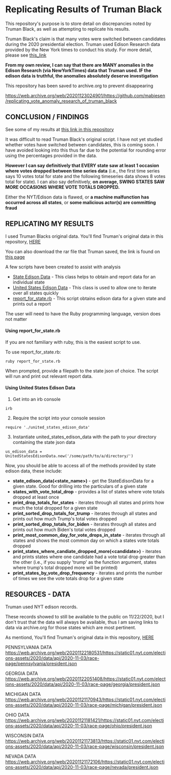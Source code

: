 # Replicating Results of Truman Black
This repository's purpose is to store detail on discrepancies noted by Truman Black, as well as attempting to replicate his results.

Truman Black's claim is that many votes were switched between candidates during the 2020 presidential election.  Truman used Edison Research data provided by the New York times to conduct his study.  For more detail, please see [this_link](https://github.com/mabiesen/replicating_vote_anomaly_research_of_truman_black/tree/main/truman_black)

**From my own review,  I can say that there are MANY anomalies in the Edison Research (via NewYorkTimes) data that Truman used.  IF the edison data is truthful, the anomalies absolutely deserve investigation**

This repository has been saved to archive.org to prevent disappearing

https://web.archive.org/web/20201123024901/https://github.com/mabiesen/replicating_vote_anomaly_research_of_truman_black

## CONCLUSION / FINDINGS

See some of my results at [this link in this repository](https://github.com/mabiesen/replicating_vote_anomaly_research_of_truman_black/tree/main/matt_fraudcatch_results)

It was difficult to read Truman Black's original script. I have not yet studied whether votes have switched between candidates, this is coming soon.  I have avoided looking into this thus far due to the potential for rounding error using the percentages provided in the data.

**However I can say definitively that EVERY state saw at least 1 occasion where votes dropped between time series data** (i.e., the first time series says 10 votes total for state and the following timeseries data shows 8 votes total for state).  I can also say definitively, **on average, SWING STATES SAW MORE OCCASIONS WHERE VOTE TOTALS DROPPED.**

Either the NYT/Edison data is flawed, or **a machine malfunction has occurred across all states**, or **some malicious actor(s) are committing fraud**

## REPLICATING MY RESULTS

I used Truman Blacks original data. You'll find Truman's original data in this repository, [HERE](https://github.com/mabiesen/replicating_vote_anomaly_research_of_truman_black/tree/main/truman_black/truman_black_original_data)

You can also download the rar file that Truman saved, the link is found on [this page](https://github.com/mabiesen/replicating_vote_anomaly_research_of_truman_black/tree/main/truman_black)

A few scripts have been created to assist with analysis
*  [State Edison Data](https://github.com/mabiesen/replicating_vote_anomaly_research_of_truman_black/blob/main/matts_fraudcatch/state_edison_data.rb) - This class helps to obtain and report data for an individual state
*  [United States Edison Data](https://github.com/mabiesen/replicating_vote_anomaly_research_of_truman_black/blob/main/matts_fraudcatch/united_states_edison_data.rb) - This class is used to allow one to iterate over all states quickly
*  [report_for_state.rb](https://github.com/mabiesen/replicating_vote_anomaly_research_of_truman_black/blob/main/matts_fraudcatch/report_for_state.rb) - This script obtains edison data for a given state and prints out a report

The user will need to have the Ruby programming language, version does not matter

#### Using report_for_state.rb

If you are not familiary with ruby, this is the easiest script to use.

To use report_for_state.rb:
```
ruby report_for_state.rb
```

When prompted, provide a filepath to the state json of choice.  The script will run and print out relevant report data.

#### Using United States Edison Data

1. Get into an irb console
```
irb
```

2. Require the script into your console session
```
require './united_states_edison_data'
```

3. Instantiate united_states_edison_data with the path to your directory containing the state json data
```
us_edison_data = UnitedStatesEdisonData.new('/some/path/to/a/directory/')
```

Now, you should be able to access all of the methods provided by state edison data, these include:
* **state_edison_data(\<state_name\>)** - get the StateEdisonData for a given state.  Good for drilling into the particulars of a given state
* **states_with_vote_total_drop** - provides a list of states where vote totals dropped at least once
* **print_drop_totals_for_states** - iterates through all states and prints how much the total dropped for a given state
* **print_sorted_drop_totals_for_trump** - iterates through all states and prints out how much Trump's total votes dropped
* **print_sorted_drop_totals_for_biden** - iterates through all states and prints out how much Biden's total votes dropped
* **print_most_common_day_for_vote_drops_in_state** - iterates through all states and shows the most common day on which a states vote totals dropped
* **print_states_where_candiate_dropped_more(\<candidate\>)** - iterates and prints states where one candidate had a vote total drop greater than the other (i.e., if you supply 'trump' as the function argument, states where trump's total dropped more will be printed)
* **print_states_by_vote_drop_frequency** - iterates and prints the number of times we see the vote totals drop for a given state
  


## RESOURCES - DATA

Truman used NYT edison records.

These records showed to still be available to the public on 11/22/2020, but I don't trust that the data will always be available, thus I am saving links to data via archive.org for those states which are most pertinent.

As mentiond, You'll find Truman's original data in this repository, [HERE](https://github.com/mabiesen/replicating_vote_anomaly_research_of_truman_black/tree/main/truman_black/truman_black_original_data)

PENNSYLVANIA DATA
https://web.archive.org/web/20201122180531/https://static01.nyt.com/elections-assets/2020/data/api/2020-11-03/race-page/pennsylvania/president.json

GEORGIA DATA
https://web.archive.org/web/20201122051408/https://static01.nyt.com/elections-assets/2020/data/api/2020-11-03/race-page/georgia/president.json

MICHIGAN DATA
https://web.archive.org/web/20201121170943/https://static01.nyt.com/elections-assets/2020/data/api/2020-11-03/race-page/michigan/president.json

OHIO DATA
https://web.archive.org/web/20201121181421/https://static01.nyt.com/elections-assets/2020/data/api/2020-11-03/race-page/ohio/president.json

WISCONSIN DATA
https://web.archive.org/web/20201121173813/https://static01.nyt.com/elections-assets/2020/data/api/2020-11-03/race-page/wisconsin/president.json

NEVADA DATA
https://web.archive.org/web/20201121172106/https://static01.nyt.com/elections-assets/2020/data/api/2020-11-03/race-page/nevada/president.json
